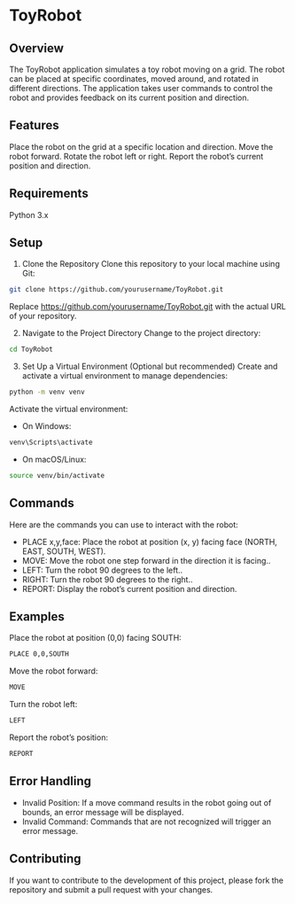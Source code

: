 # ToyRobot
## Overview
The ToyRobot application simulates a toy robot moving on a grid. The robot can be placed at specific coordinates, moved around, and rotated in different directions. 
The application takes user commands to control the robot and provides feedback on its current position and direction.

## Features
Place the robot on the grid at a specific location and direction.
Move the robot forward.
Rotate the robot left or right.
Report the robot’s current position and direction.

## Requirements
Python 3.x

## Setup
1. Clone the Repository
Clone this repository to your local machine using Git:
```sh
git clone https://github.com/yourusername/ToyRobot.git
 ```

Replace https://github.com/yourusername/ToyRobot.git with the actual URL of your repository.

2. Navigate to the Project Directory
Change to the project directory:
```sh
cd ToyRobot
 ```

3. Set Up a Virtual Environment (Optional but recommended)
Create and activate a virtual environment to manage dependencies:

```sh
python -m venv venv
 ```

Activate the virtual environment:

* On Windows:

```sh
venv\Scripts\activate
```

* On macOS/Linux:

```sh
source venv/bin/activate
```

## Commands
Here are the commands you can use to interact with the robot:

* PLACE x,y,face: Place the robot at position (x, y) facing face (NORTH, EAST, SOUTH, WEST).<br/>
* MOVE: Move the robot one step forward in the direction it is facing..<br/>
* LEFT: Turn the robot 90 degrees to the left..<br/>
* RIGHT: Turn the robot 90 degrees to the right..<br/>
* REPORT: Display the robot’s current position and direction.

## Examples
Place the robot at position (0,0) facing SOUTH:

```sh
PLACE 0,0,SOUTH
```

Move the robot forward:

```sh
MOVE
```

Turn the robot left:

```sh
LEFT
```

Report the robot’s position:

```sh
REPORT
```


## Error Handling
* Invalid Position: If a move command results in the robot going out of bounds, an error message will be displayed. <br/>
* Invalid Command: Commands that are not recognized will trigger an error message.

## Contributing
If you want to contribute to the development of this project, please fork the repository and submit a pull request with your changes.
